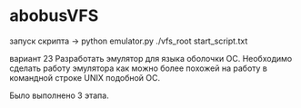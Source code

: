 # abobusVFS

запуск скрипта -> python emulator.py ./vfs_root start_script.txt

вариант 23
Разработать эмулятор для языка оболочки ОС. Необходимо сделать работу 
эмулятора как можно более похожей на работу в командной строке UNIX
подобной ОС.

Было выполнено 3 этапа.
